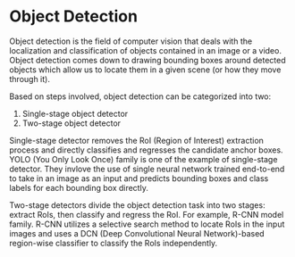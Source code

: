 # Object Detection

Object detection is the field of computer vision that deals with the localization and classification of objects contained in an image or a video. Object detection comes down to drawing bounding boxes around detected objects which allow us to locate them in a given scene (or how they move through it).

Based on steps involved, object detection can be categorized into two:

1. Single-stage object detector
2. Two-stage object detector

Single-stage detector removes the RoI (Region of Interest) extraction process and directly classifies and regresses the candidate anchor boxes. YOLO (You Only Look Once) family is one of the example of single-stage detector. They invlove the use of single neural network trained end-to-end to take in an image as an input and predicts bounding boxes and class labels for each bounding box directly.

Two-stage detectors divide the object detection task into two stages: extract RoIs, then classify and regress the RoI. For example, R-CNN model family. R-CNN utilizes a selective search method to locate RoIs in the input images and uses a DCN (Deep Convolutional Neural Network)-based region-wise classifier to classify the RoIs independently. 
